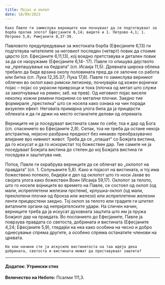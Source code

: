 ```yaml
---
title: Појас и оклоп
date: 18/09/2023
---
```


`Како Павле ги замислува верниците кои почнуваат да се подготвуваат за борба против злото? Ефесјаните 6,14; видете и 1. Петрово 4,1; 1. Петрово 5,8; Римјаните 8,37-39.`

Павловото предупредување за жестоката борба (Ефесјаните 6,13) ги подготвува читателите за неговиот последен (четврт) повик да стоиме цврсто (сп. Ефесјаните 6,11,13), кој воедно претставува и детален повик за да се наоружаме (Ефесјаните 6,14- 17). Павле го опишува дејството на „препашување на бедрата“ (сп. Исаија 11,5). Древната широка облека требало да биде врзана околу половината пред да се започне со работа или битка (сп. Лука 12,35.37; Лука 17,8). Павле го замислува верникот облечен во оклоп како римски легионер, почнувајќи од кожен војнички појас – појас со украсни приврзоци и тока (плочка од метал што служи за закопчување на ремен; заб. на прев). Од неговиот појас виселе неколку кожни ремени покриени со метални плочки. Заедно тие формирале „престилка“ што се носела како ознака на чин поради визуелен ефект. Неговата примарна улога била да ја прицврсти облеката и да ги држи на место останатите делови од опремата.

Верниците не ја поседуваат вистината сами по себе; тоа е дар од Бога (сп. спасението во Ефесјаните 2,8). Сепак, тоа не треба да остане некоја апстрактна, нејасно разбрана предност без никакво преобразувачко влијание врз нивниот живот. Треба да се „опашат“ со Божјата вистина, да го искусат и да го искористат тој божествен дар. Тие самите не ја поседуваат Божјата вистина до степен до кој Божјата вистина ги поседува и заштитува нив.

Потоа, Павле ги охрабрува верниците да се облечат во „оклопот на правдата“ (сп. 1. Солуњаните 5,8). Како и појасот на вистината, и тој има божествено потекло, бидејќи е дел од оклопот што го носи Јахве во својата улога како божествен Воин (Исаија 59,17). Оклопот за телото, што го носеле војниците во времето на Павле, се состоел од оклоп (од мали, испреплетени железни прстени), крлушка-оклоп (од мали, преклопени плочки од бронза или железо) или испреплетени железни ленти прицврстени заедно. Тој оклоп за телото или градите ги штител виталните органи од непријателските удари. На сличен начин, верниците треба да ја искусат духовната заштита што им ја пружа Божјиот дар на правдата. Во посланието до Ефесјаните, Павле ја поврзува правдата со светоста, добрината и вистината (Ефесјаните 4,24; Ефесјаните 5,9), гледајќи на неа како особина на чесно и добро однесување спрема другите, а особено спрема останатите членови на црквата.

`На кои начини сте ја искусиле вистинитоста на таа идеја дека добрината, светоста и вистината можат да преставуваат заштита?`

---

#### Додаток: Утрински стих

**Величество на Небото:** Псалми 111,3.